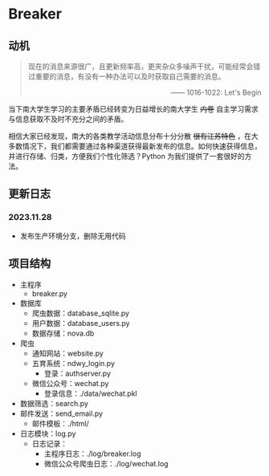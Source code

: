 # Breaker

## 动机
> 现在的消息来源很广，且更新频率高，更夹杂众多噪声干扰，可能经常会错过重要的消息，有没有一种办法可以及时获取自己需要的消息。
> <p style="text-align: right;">—— 1016-1022: Let's Begin</p>

当下南大学生学习的主要矛盾已经转变为日益增长的南大学生 ~~内卷~~ 自主学习需求与信息获取不及时不充分之间的矛盾。

相信大家已经发现，南大的各类教学活动信息分布十分分散 ~~很有江苏特色~~ ，在大多数情况下，我们都需要通过各种渠道获得最新发布的信息。如何快速获得信息，并进行存储、归类，方便我们个性化筛选？Python 为我们提供了一套很好的方法。

## 更新日志
### 2023.11.28
- 发布生产环境分支，删除无用代码

## 项目结构
- 主程序
  - breaker.py
- 数据库
  - 爬虫数据：database_sqlite.py
  - 用户数据：database_users.py
  - 数据存储：nova.db
- 爬虫
  - 通知网站：website.py
  - 五育系统：ndwy_login.py
    - 登录：authserver.py
  - 微信公众号：wechat.py
    - 登录信息：./data/wechat.pkl
- 数据筛选：search.py
- 邮件发送：send_email.py
  - 邮件模板：./html/
- 日志模块：log.py
  - 日志记录：
    - 主程序日志：./log/breaker.log
    - 微信公众号爬虫日志：./log/wechat.log